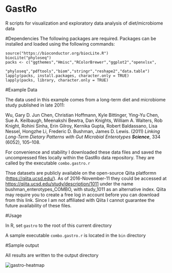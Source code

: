 # GastRo
R scripts for visualization and exploratory data analysis of diet/microbiome data


#Dependencies
The following packages are required. Packages can be installed and loaded using the following commands:

``` 
source("https://bioconductor.org/biocLite.R")
biocLite("phyloseq")
packs <- c("ggthemes","Hmisc","RColorBrewer","ggplot2","openxlsx",
           "phyloseq","pdftools","biom","stringr","reshape2","data.table") 
lapply(packs, install.packages, character.only = TRUE) 
lapply(packs, library, character.only = TRUE) 

``` 

#Example Data

The data used in this example comes from a long-term diet and microbiome study published in late 2011:

Wu, Gary D. Jun Chen, Christian Hoffmann, Kyle Bittinger, Ying-Yu Chen, Sue A. Keilbaugh, Meenakshi Bewtra, Dan Knights, William A. Walters, Rob Knight, Rohini Sinha, Erin Gilroy, Kernika Gupta, Robert Baldassano, Lisa Nessel, Hongzhe Li, Frederic D. Bushman, James D. Lewis. (2011) *Linking Long-Term Dietary Patterns with Gut Microbial Enterotypes* ***Science***, 334 (6052), 105–108. 

For convenience and stability I downloaded these data files and saved the uncompressed files locally within the GastRo data repository. They are called by the executable `combo.gastro.r`

Thse datasets are publicly available on the open-source Qiita platformn (https://qiita.ucsd.edu/). As of 2016-November-11 they could be accessed at https://qiita.ucsd.edu/study/description/1011 under the name bushman_enterotypes_COMBO, with study_1011 as an alternative index. Qiita may require you to create a free log in account before you can download from this link. Since I am not affiliated with Qiita I cannot guarantee the future availability of these files.

#Usage

In R, set `gastro` to the root of this current directory

A sample executable `combo.gastro.r` is located in the `bin` directory

#Sample output

All results are written to the output directory

<img src="https://github.umn.edu/robi0916/GastRo/blob/master/output/heatmap.png" alt="gastro-heatmap">




